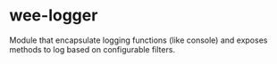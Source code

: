 # wee-logger
Module that encapsulate logging functions (like console) and exposes methods to log based on configurable filters.

